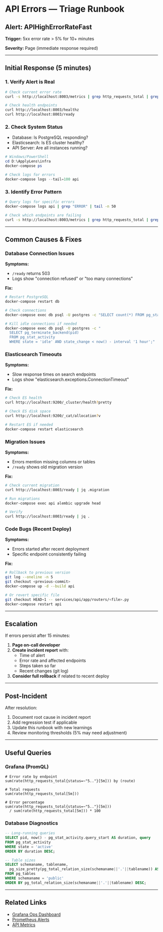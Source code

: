 # API Errors — Triage Runbook

## Alert: APIHighErrorRateFast

**Trigger:** 5xx error rate > 5% for 10+ minutes

**Severity:** Page (immediate response required)

---

## Initial Response (5 minutes)

### 1. Verify Alert is Real
```bash
# Check current error rate
curl -s http://localhost:8003/metrics | grep http_requests_total | grep "status=\"5"

# Check health endpoints
curl http://localhost:8003/healthz
curl http://localhost:8003/ready
```

### 2. Check System Status
- Database: Is PostgreSQL responding?
- Elasticsearch: Is ES cluster healthy?
- API Server: Are all instances running?

```powershell
# Windows/PowerShell
cd D:\ApplyLens\infra
docker-compose ps

# Check logs for errors
docker-compose logs --tail=100 api
```

### 3. Identify Error Pattern
```bash
# Query logs for specific errors
docker-compose logs api | grep "ERROR" | tail -n 50

# Check which endpoints are failing
curl -s http://localhost:8003/metrics | grep http_requests_total | grep status=\"5
```

---

## Common Causes & Fixes

### Database Connection Issues
**Symptoms:** 
- `/ready` returns 503
- Logs show "connection refused" or "too many connections"

**Fix:**
```bash
# Restart PostgreSQL
docker-compose restart db

# Check connections
docker-compose exec db psql -U postgres -c "SELECT count(*) FROM pg_stat_activity;"

# Kill idle connections if needed
docker-compose exec db psql -U postgres -c "
  SELECT pg_terminate_backend(pid) 
  FROM pg_stat_activity 
  WHERE state = 'idle' AND state_change < now() - interval '1 hour';"
```

### Elasticsearch Timeouts
**Symptoms:**
- Slow response times on search endpoints
- Logs show "elasticsearch.exceptions.ConnectionTimeout"

**Fix:**
```bash
# Check ES health
curl http://localhost:9200/_cluster/health?pretty

# Check ES disk space
curl http://localhost:9200/_cat/allocation?v

# Restart ES if needed
docker-compose restart elasticsearch
```

### Migration Issues
**Symptoms:**
- Errors mention missing columns or tables
- `/ready` shows old migration version

**Fix:**
```bash
# Check current migration
curl http://localhost:8003/ready | jq .migration

# Run migrations
docker-compose exec api alembic upgrade head

# Verify
curl http://localhost:8003/ready | jq .
```

### Code Bugs (Recent Deploy)
**Symptoms:**
- Errors started after recent deployment
- Specific endpoint consistently failing

**Fix:**
```bash
# Rollback to previous version
git log --oneline -n 5
git checkout <previous-commit>
docker-compose up -d --build api

# Or revert specific file
git checkout HEAD~1 -- services/api/app/routers/<file>.py
docker-compose restart api
```

---

## Escalation

If errors persist after 15 minutes:

1. **Page on-call developer**
2. **Create incident report** with:
   - Time of alert
   - Error rate and affected endpoints
   - Steps taken so far
   - Recent changes (git log)
3. **Consider full rollback** if related to recent deploy

---

## Post-Incident

After resolution:
1. Document root cause in incident report
2. Add regression test if applicable
3. Update this runbook with new learnings
4. Review monitoring thresholds (5% may need adjustment)

---

## Useful Queries

### Grafana (PromQL)
```promql
# Error rate by endpoint
sum(rate(http_requests_total{status=~"5.."}[5m])) by (route)

# Total requests
sum(rate(http_requests_total[5m]))

# Error percentage
sum(rate(http_requests_total{status=~"5.."}[5m])) 
  / sum(rate(http_requests_total[5m])) * 100
```

### Database Diagnostics
```sql
-- Long-running queries
SELECT pid, now() - pg_stat_activity.query_start AS duration, query
FROM pg_stat_activity
WHERE state = 'active'
ORDER BY duration DESC;

-- Table sizes
SELECT schemaname, tablename, 
  pg_size_pretty(pg_total_relation_size(schemaname||'.'||tablename)) AS size
FROM pg_tables
WHERE schemaname = 'public'
ORDER BY pg_total_relation_size(schemaname||'.'||tablename) DESC;
```

---

## Related Links
- [Grafana Ops Dashboard](http://localhost:3000/d/applylens-ops-overview)
- [Prometheus Alerts](http://localhost:9090/alerts)
- [API Metrics](http://localhost:8003/metrics)
